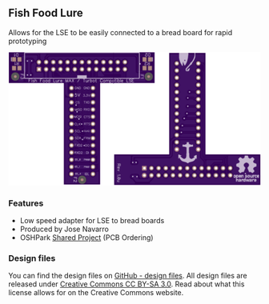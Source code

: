 ## Fish Food Lure

Allows for the LSE to be easily connected to a bread board for rapid prototyping

![Fish Food Lure](pages/fish-food-lure/1200px-Fish_food_lure.png)

### Features

- Low speed adapter for LSE to bread boards
- Produced by Jose Navarro
- OSHPark [Shared Project](https://oshpark.com/shared_projects/UQFwVnyr) (PCB Ordering)


### Design files

You can find the design files on [GitHub - design files](). All design files are released under [Creative Commons CC BY-SA 3.0](https://creativecommons.org/licenses/by-sa/3.0/). Read about what this license allows for on the Creative Commons website.
